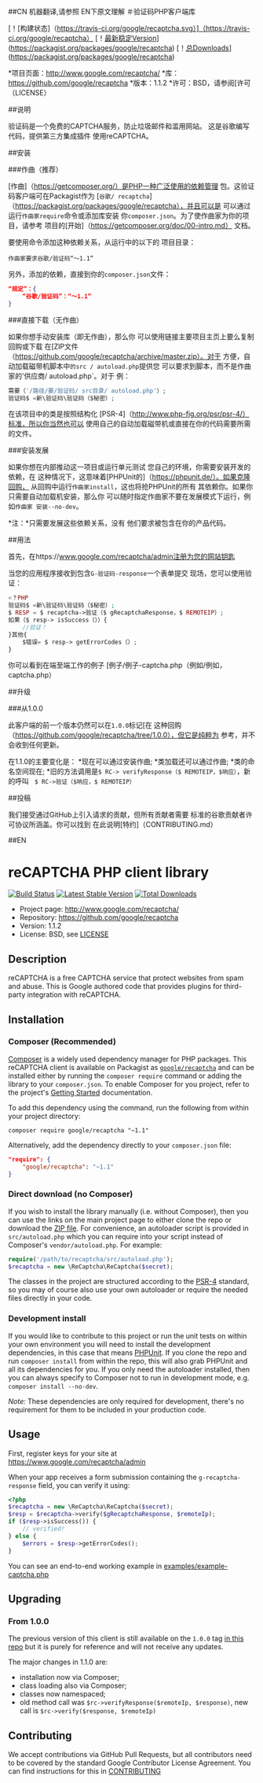 ##CN 机器翻译,请参照    EN下原文理解
＃验证码PHP客户端库

[！[构建状态]（https://travis-ci.org/google/recaptcha.svg）]（https://travis-ci.org/google/recaptcha）
[！[最新稳定Version](https://poser.pugx.org/google/recaptcha/v/stable.svg)](https://packagist.org/packages/google/recaptcha)
[！[总Downloads](https://poser.pugx.org/google/recaptcha/downloads.svg)](https://packagist.org/packages/google/recaptcha)

*项目页面：http://www.google.com/recaptcha/
*库：https://github.com/google/recaptcha
*版本：1.1.2
*许可：BSD，请参阅[许可（LICENSE）

##说明

验证码是一个免费的CAPTCHA服务，防止垃圾邮件和滥用网站。
这是谷歌编写代码，提供第三方集成插件
使用reCAPTCHA。

##安装

###作曲（推荐）

[作曲]（https://getcomposer.org/）是PHP一种广泛使用的依赖管理
包。这验证码客户端可在Packagist作为
[`谷歌/ recaptcha`]（https://packagist.org/packages/google/recaptcha），并且可以是
可以通过运行`作曲家require`命令或添加库安装
你`composer.json`。为了使作曲家为你的项目，请参考
项目的[开始]（https://getcomposer.org/doc/00-intro.md）
文档。

要使用命令添加这种依赖关系，从​​运行中的以下的
项目目录：
```
作曲家要求谷歌/验证码“〜1.1”
```

另外，添加的依赖，直接到你的`composer.json`文件：
```JSON
“规定”：{
    “谷歌/验证码”：“〜1.1”
}
```

###直接下载（无作曲）

如果你想手动安装库（即无作曲），那么你
可以使用链接主要项目主页上要么复制回购或下载
在[ZIP文件（https://github.com/google/recaptcha/archive/master.zip）。对于
方便，自动加载磁带机脚本中`的src / autoload.php`提供您
可以要求到脚本，而不是作曲家的'供应商/ autoload.php`。对于
例：

```PHP
需要（'/路径/要/验证码/ src目录/ autoload.php'）;
验证码$ =新\验证码\验证码（$秘密）;
```

在该项目中的类是按照结构化
[PSR-4]（http://www.php-fig.org/psr/psr-4/）标准，所以你当然也可以
使用自己的自动加载磁带机或直接在你的代码需要所需的文件。

###安装发展

如果你想在内部推动这一项目或运行单元测试
您自己的环境，你需要安装开发的依赖，在
这种情况下，这意味着[PHPUnit的]（https://phpunit.de/）。如果克隆回购，
从回购中运行`作曲家install`，这也将抢PHPUnit的所有
其依赖你。如果你只需要自动加载机安装，那么你
可以随时指定作曲家不要在发展模式下运行，例如`作曲家
安装--no-dev`。

*注：*只需要发展这些依赖关系，没有
他们要求被包含在你的产品代码。

##用法

首先，在https://www.google.com/recaptcha/admin注册为您的网站钥匙

当您的应用程序接收到包含`G-验证码-response`一个表单提交
现场，您可以使用验证：
```PHP
<？PHP
验证码$ =新\验证码\验证码（$秘密）;
$ RESP = $ recaptcha->验证（$ gRecaptchaResponse，$ REMOTEIP）;
如果（$ resp-> isSuccess（））{
    //验证！
}其他{
    $错误= $ resp-> getErrorCodes（）;
}
```

你可以看到在端至端工作的例子
[例子/例子-captcha.php（例如/例如，captcha.php）

##升级

###从1.0.0

此客户端的前一个版本仍然可以在`1.0.0`标记[在
这种回购（https://github.com/google/recaptcha/tree/1.0.0），但它是纯粹为
参考，并不会收到任何更新。

在1.1.0的主要变化是：
*现在可以通过安装作曲;
*类加载还可以通过作曲;
*类的命名空间现在;
*旧的方法调用是`$ RC-> verifyResponse（$ REMOTEIP，$响应）`，新的呼叫
  `$ RC->验证（$响应，$ REMOTEIP）`

##投稿

我们接受通过GitHub上引入请求的贡献，但所有贡献者需要
标准的谷歌贡献者许可协议所涵盖。你可以找到
在此说明[特约]（CONTRIBUTING.md）

##EN
# reCAPTCHA PHP client library

[![Build Status](https://travis-ci.org/google/recaptcha.svg)](https://travis-ci.org/google/recaptcha)
[![Latest Stable Version](https://poser.pugx.org/google/recaptcha/v/stable.svg)](https://packagist.org/packages/google/recaptcha)
[![Total Downloads](https://poser.pugx.org/google/recaptcha/downloads.svg)](https://packagist.org/packages/google/recaptcha)

* Project page: http://www.google.com/recaptcha/
* Repository: https://github.com/google/recaptcha
* Version: 1.1.2
* License: BSD, see [LICENSE](LICENSE)

## Description

reCAPTCHA is a free CAPTCHA service that protect websites from spam and abuse.
This is Google authored code that provides plugins for third-party integration
with reCAPTCHA.

## Installation

### Composer (Recommended)

[Composer](https://getcomposer.org/) is a widely used dependency manager for PHP
packages. This reCAPTCHA client is available on Packagist as
[`google/recaptcha`](https://packagist.org/packages/google/recaptcha) and can be
installed either by running the `composer require` command or adding the library
to your `composer.json`. To enable Composer for you project, refer to the
project's [Getting Started](https://getcomposer.org/doc/00-intro.md)
documentation.

To add this dependency using the command, run the following from within your
project directory:
```
composer require google/recaptcha "~1.1"
```

Alternatively, add the dependency directly to your `composer.json` file:
```json
"require": {
    "google/recaptcha": "~1.1"
}
```

### Direct download (no Composer)

If you wish to install the library manually (i.e. without Composer), then you
can use the links on the main project page to either clone the repo or download
the [ZIP file](https://github.com/google/recaptcha/archive/master.zip). For
convenience, an autoloader script is provided in `src/autoload.php` which you
can require into your script instead of Composer's `vendor/autoload.php`. For
example:

```php
require('/path/to/recaptcha/src/autoload.php');
$recaptcha = new \ReCaptcha\ReCaptcha($secret);
```

The classes in the project are structured according to the
[PSR-4](http://www.php-fig.org/psr/psr-4/) standard, so you may of course also
use your own autoloader or require the needed files directly in your code.

### Development install

If you would like to contribute to this project or run the unit tests on within
your own environment you will need to install the development dependencies, in
this case that means [PHPUnit](https://phpunit.de/). If you clone the repo and
run `composer install` from within the repo, this will also grab PHPUnit and all
its dependencies for you. If you only need the autoloader installed, then you
can always specify to Composer not to run in development mode, e.g. `composer
install --no-dev`.

*Note:* These dependencies are only required for development, there's no
requirement for them to be included in your production code.

## Usage

First, register keys for your site at https://www.google.com/recaptcha/admin

When your app receives a form submission containing the `g-recaptcha-response`
field, you can verify it using:
```php
<?php
$recaptcha = new \ReCaptcha\ReCaptcha($secret);
$resp = $recaptcha->verify($gRecaptchaResponse, $remoteIp);
if ($resp->isSuccess()) {
    // verified!
} else {
    $errors = $resp->getErrorCodes();
}
```

You can see an end-to-end working example in
[examples/example-captcha.php](examples/example-captcha.php)

## Upgrading

### From 1.0.0

The previous version of this client is still available on the `1.0.0` tag [in
this repo](https://github.com/google/recaptcha/tree/1.0.0) but it is purely for
reference and will not receive any updates.

The major changes in 1.1.0 are:
* installation now via Composer;
* class loading also via Composer;
* classes now namespaced;
* old method call was `$rc->verifyResponse($remoteIp, $response)`, new call is
  `$rc->verify($response, $remoteIp)`

## Contributing

We accept contributions via GitHub Pull Requests, but all contributors need to
be covered by the standard Google Contributor License Agreement. You can find
instructions for this in [CONTRIBUTING](CONTRIBUTING.md)
